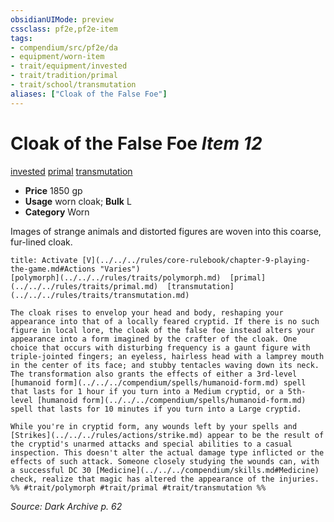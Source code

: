 ```yaml
---
obsidianUIMode: preview
cssclass: pf2e,pf2e-item
tags:
- compendium/src/pf2e/da
- equipment/worn-item
- trait/equipment/invested
- trait/tradition/primal
- trait/school/transmutation
aliases: ["Cloak of the False Foe"]
---
```

# Cloak of the False Foe *Item 12*  
[invested](invested.md)  [primal](primal.md)  [transmutation](transmutation.md)  

- **Price** 1850 gp
- **Usage** worn cloak; **Bulk** L
- **Category** Worn

Images of strange animals and distorted figures are woven into this coarse, fur-lined cloak.

```ad-embed-ability
title: Activate [V](../../../rules/core-rulebook/chapter-9-playing-the-game.md#Actions "Varies")
[polymorph](../../../rules/traits/polymorph.md)  [primal](../../../rules/traits/primal.md)  [transmutation](../../../rules/traits/transmutation.md)  

The cloak rises to envelop your head and body, reshaping your appearance into that of a locally feared cryptid. If there is no such figure in local lore, the cloak of the false foe instead alters your appearance into a form imagined by the crafter of the cloak. One choice that occurs with disturbing frequency is a gaunt figure with triple-jointed fingers; an eyeless, hairless head with a lamprey mouth in the center of its face; and stubby tentacles waving down its neck. The transformation also grants the effects of either a 3rd-level [humanoid form](../../../compendium/spells/humanoid-form.md) spell that lasts for 1 hour if you turn into a Medium cryptid, or a 5th-level [humanoid form](../../../compendium/spells/humanoid-form.md) spell that lasts for 10 minutes if you turn into a Large cryptid.

While you're in cryptid form, any wounds left by your spells and [Strikes](../../../rules/actions/strike.md) appear to be the result of the cryptid's unarmed attacks and special abilities to a casual inspection. This doesn't alter the actual damage type inflicted or the effects of such attack. Someone closely studying the wounds can, with a successful DC 30 [Medicine](../../../compendium/skills.md#Medicine) check, realize that magic has altered the appearance of the injuries.  
%% #trait/polymorph #trait/primal #trait/transmutation %%
```

*Source: Dark Archive p. 62*
